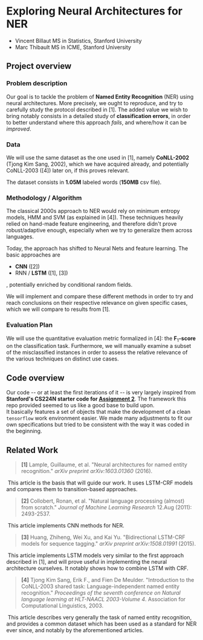 # Exploring Neural Architectures for NER

- Vincent Billaut   MS in Statistics, Stanford University
- Marc Thibault     MS in ICME, Stanford University

## Project overview

### Problem description

Our goal is to tackle the problem of **Named Entity Recognition** (NER) using neural architectures. More precisely, we ought to reproduce, and try to carefully study the protocol described in [1]. The added value we wish to bring notably consists in a detailed study of **classification errors**, in order to better understand where this approach *fails*, and where/how it can be *improved*.

### Data

We will use the same dataset as the one used in [1], namely **CoNLL-2002** (Tjong Kim Sang, 2002), which we have acquired already, and potentially CoNLL-2003 ([4]) later on, if this proves relevant.

The dataset consists in **1.05M** labeled words (**150MB** csv file).

### Methodology / Algorithm

The classical 2000s approach to NER would rely on minimum entropy models, HMM and SVM (as explained in [4]). These techniques heavily relied on hand-made feature engineering, and therefore didn't prove robust/adaptive enough, especially when we try to generalize them across languages.

Today, the approach has shifted to Neural Nets and feature learning. The basic approaches are

- **CNN** ([2])
- RNN / **LSTM** ([1], [3])

, potentially enriched by conditional random fields.

We will implement and compare these different methods in order to try and reach conclusions on their respective relevance on given specific cases, which we will compare to results from [1].

### Evaluation Plan

We will use the quantitative evaluation metric formalized in [4]: the $\textbf{F}_1$**-score** on the classification task. Furthermore, we will manually examine a subset of the misclassified instances in order to assess the relative relevance of the various techniques on distinct use cases.

## Code overview

Our code -- or at least the first iterations of it -- is very largely inspired from **Stanford's CS224N starter code for [Assignment 2](http://web.stanford.edu/class/cs224n/assignment2/index.html)**. The framework this repo provided seemed to us like a good base to build upon.  
It basically features a set of objects that make the development of a clean `tensorflow` work environment easier.
We made many adjustments to fit our own specifications but tried to be consistent with the way it was coded in the beginning.


## Related Work

> **[1]** Lample, Guillaume, et al. "Neural architectures for named entity recognition." *arXiv preprint arXiv:1603.01360* (2016).

​	This article is the basis that will guide our work. It uses LSTM-CRF models and compares them to transition-based approaches.

> **[2]** Collobert, Ronan, et al. "Natural language processing (almost) from scratch." *Journal of Machine Learning Research* 12.Aug (2011): 2493-2537.

​	This article implements CNN methods for NER.

> **[3]** Huang, Zhiheng, Wei Xu, and Kai Yu. "Bidirectional LSTM-CRF models for sequence tagging." *arXiv preprint arXiv:1508.01991* (2015).

​	This article implements LSTM models very similar to the first approach described in [1], and will prove useful in implementing the neural architecture ourselves. It notably shows how to combine LSTM with CRF.

> **[4]** Tjong Kim Sang, Erik F., and Fien De Meulder. "Introduction to the CoNLL-2003 shared task: Language-independent named entity recognition." *Proceedings of the seventh conference on Natural language learning at HLT-NAACL 2003-Volume 4*. Association for Computational Linguistics, 2003.

​	This article describes very generally the task of named entity recognition, and provides a common dataset which has been used as a standard for NER ever since, and notably by the aforementioned articles.
